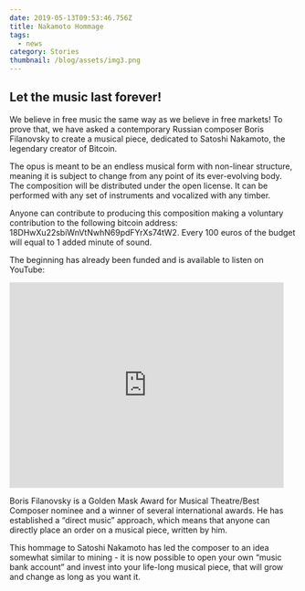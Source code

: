 ```yaml
---
date: 2019-05-13T09:53:46.756Z
title: Nakamoto Hommage
tags:
  - news
category: Stories
thumbnail: /blog/assets/img3.png
---
```

## Let the music last forever!

We believe in free music the same way as we believe in free markets! To prove that, we have asked a contemporary Russian composer Boris Filanovsky to create a musical piece, dedicated to Satoshi Nakamoto, the legendary creator of Bitcoin.

The opus is meant to be an endless musical form with non-linear structure, meaning it is subject to change from any point of its ever-evolving body. The composition will be distributed under the open license. It can be performed with any set of instruments and vocalized with any timber.

Anyone can contribute to producing this composition making a voluntary contribution to the following bitcoin address: 18DHwXu22sbiWnVtNwhN69pdFYrXs74tW2. Every 100 euros of the budget will equal to 1 added minute of sound.

The beginning has already been funded and is available to listen on YouTube: 

<iframe allowfullscreen="" frameborder="0" height="360" src="https://www.youtube.com/embed/1kpmZThsSHI" width="480"></iframe>

Boris Filanovsky is a Golden Mask Award for Musical Theatre/Best Composer nominee and a winner of several international awards. He has established a “direct music” approach, which means that anyone can directly place an order on a musical piece, written by him.

This hommage to Satoshi Nakamoto has led the composer to an idea somewhat similar to mining - it is now possible to open your own “music bank account” and invest into your life-long musical piece, that will grow and change as long as you want it.
